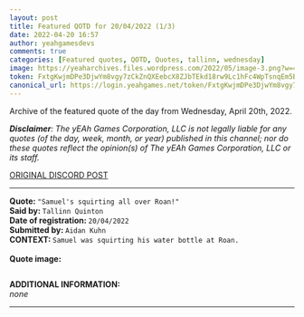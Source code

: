 ```yaml
---
layout: post
title: Featured QOTD for 20/04/2022 (1/3)
date: 2022-04-20 16:57
author: yeahgamesdevs
comments: true
categories: [Featured quotes, QOTD, Quotes, tallinn, wednesday]
image: https://yeaharchives.files.wordpress.com/2022/05/image-3.png?w=412
token: FxtgKwjmDPe3DjwYm8vgy7zCkZnQXEebcX8ZJbTEkd18rw9Lc1hFc4WpTsnqEm5BMoj58WpF7NiYUbUtLepghuEOU6F37ZJoeZGKUN3dQb5Miza8wtSRA6L8xkcwdsoEY3YZAmuWHHFK
canonical_url: https://login.yeahgames.net/token/FxtgKwjmDPe3DjwYm8vgy7zCkZnQXEebcX8ZJbTEkd18rw9Lc1hFc4WpTsnqEm5BMoj58WpF7NiYUbUtLepghuEOU6F37ZJoeZGKUN3dQb5Miza8wtSRA6L8xkcwdsoEY3YZAmuWHHFK
---
```

<!-- wp:paragraph -->
<p>Archive of the featured quote of the day from Wednesday, April 20th, 2022. </p>
<!-- /wp:paragraph -->

<!-- wp:paragraph -->
<p><em><strong>Disclaimer</strong>: The yEAh Games Corporation, LLC is not legally liable for any quotes (of the day, week, month, or year) published in this channel; nor do these quotes reflect the opinion(s) of The yEAh Games Corporation, LLC or its staff.</em><a href="https://cdn.discordapp.com/attachments/958100064079839303/964566123628609628/unknown.png"></a></p>
<!-- /wp:paragraph -->

<!-- wp:buttons {"layout":{"type":"flex","justifyContent":"left"}} -->
<div class="wp-block-buttons"><!-- wp:button {"textColor":"vivid-cyan-blue","align":"center","style":{"border":{"radius":"18px"}},"className":"is-style-fill"} -->
<div class="wp-block-button aligncenter is-style-fill"><a class="wp-block-button__link has-vivid-cyan-blue-color has-text-color wp-element-button" href="https://discord.com/channels/887052880782176266/958100064079839303/966485700981694474" style="border-radius:18px;">ORIGINAL DISCORD POST</a></div>
<!-- /wp:button --></div>
<!-- /wp:buttons -->

<!-- wp:separator {"align":"center","className":"is-style-wide"} -->
<hr class="wp-block-separator aligncenter has-alpha-channel-opacity is-style-wide" />
<!-- /wp:separator -->

<!-- wp:paragraph -->
<p><strong>Quote: </strong><code>"Samuel's squirting all over Roan!"</code><br><strong>Said by: </strong><code>Tallinn Quinton</code><br><strong>Date of registration: </strong><code>20/04/2022</code> <br><strong>Submitted by: </strong><code>Aidan Kuhn</code><br><strong>CONTEXT: </strong><code>Samuel was squirting his water bottle at Roan.</code><br><br><strong>Quote image:</strong></p>
<!-- /wp:paragraph -->

<!-- wp:image {"id":424,"sizeSlug":"large","linkDestination":"none"} -->
<figure class="wp-block-image size-large"><img src="https://yeaharchives.files.wordpress.com/2022/05/image-3.png?w=412" alt="" class="wp-image-424" /></figure>
<!-- /wp:image -->

<!-- wp:paragraph -->
<p><strong>ADDITIONAL INFORMATION:</strong><br><em>none</em></p>
<!-- /wp:paragraph -->

<!-- wp:separator {"className":"is-style-wide"} -->
<hr class="wp-block-separator has-alpha-channel-opacity is-style-wide" />
<!-- /wp:separator -->
